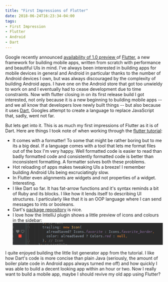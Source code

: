 ```yaml
---
title: "First Impressions of Flutter"
date: 2018-06-24T16:23:34-04:00
tags:
- First Impression
- Flutter
- Android
- Dart
---
```


Google recently announced [availability of 1.0 preview
](https://medium.com/flutter-io/flutter-release-preview-1-943a9b6ee65a) of [Flutter](https://flutter.io/), a new
framework for building mobile apps, written from scratch with performance and beautiful UIs in mind. I've always been
interested in building apps for mobile devices in general and Android in particular thanks to the number of Android
devices I own, but was always discouraged by the complexity of building Android apps. I have one on the Android store
that got too unwieldy to work on and I eventually had to cease development due to time constraints. Now with flutter
closing in on its first release build I got interested, not only because it is a new beginning to building mobile apps
-- and we all know that developers love newly built things -- but also because it uses
[Dart](https://www.dartlang.org/), Googles attempt to create a language to replace JavaScript that, sadly, went not far.

But lets get into it. This is as much my first impressions of Flutter as it is of Dart. Here are things I took note of
when working through the [flutter tutorial](https://flutter.io/get-started/codelab/):

* It comes with a formatter! To some that might be rather boring but to me its a big deal. If a language comes with a
  tool that lets me format files out of the box I'm very happy. Well formatted code is easier to read than badly
  formatted code and consistently formatted code is better than inconsistent formatting. A formatter solves both these
  problems.
* Hot reloading of apps makes tweaking UIs a breeze! I remember building Android UIs being excruciatingly slow.
* In Flutter even alignments are widgets and not properties of a widget. Interesting.
* I like Dart so far. It has fat-arrow functions and it's syntax reminds a bit of Ruby and its blocks. I like how it
  lends itself to describing UI structures. I particularly like that it is an OOP language where I can send messages to
  ints or booleans.
* Dart's [package repository](https://pub.dartlang.org/) is nice.
* I love how the IntelliJ plugin shows a little preview of icons and colours in the sidebar: ![](screenshot.png)

I quite enjoyed building the little list generator app from the tutorial. I like how Dart's code is more concise than
plain Java (seriously, the amount of boiler plate code in Android apps always turned me off) and how quickly I was able
to build a decent looking app within an hour or two. Now I really want to build a mobile app, maybe I should revive my
old app using Flutter?
